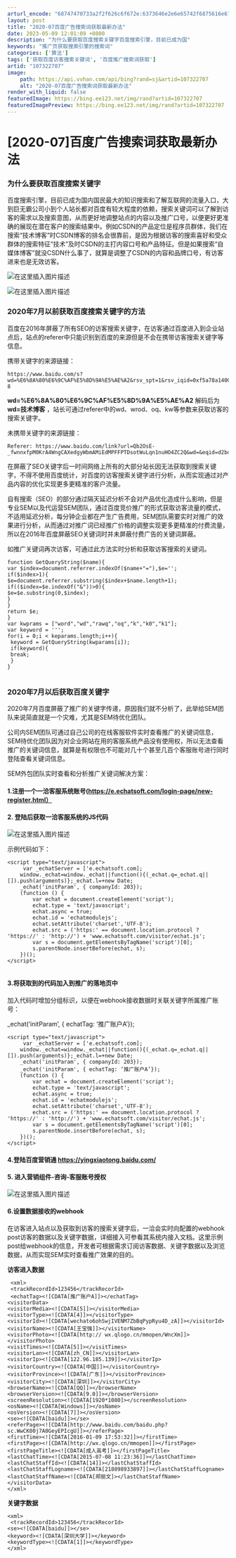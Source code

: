```yaml
---
arturl_encode: "68747470733a2f2f626c6f672e:6373646e2e6e65742f6875616e677a68696c696e323031352f:61727469636c652f64657461696c732f313037333232373037"
layout: post
title: "2020-07百度广告搜索词获取最新办法"
date: 2023-05-09 12:01:09 +0800
description: "为什么要获取百度搜索关键字百度搜索引擎，目前已成为国"
keywords: "推广页获取搜索引擎的搜索词"
categories: ['算法']
tags: ['获取百度访客搜索关键词', '百度推广搜索词获取']
artid: "107322707"
image:
    path: https://api.vvhan.com/api/bing?rand=sj&artid=107322707
    alt: "2020-07百度广告搜索词获取最新办法"
render_with_liquid: false
featuredImage: https://bing.ee123.net/img/rand?artid=107322707
featuredImagePreview: https://bing.ee123.net/img/rand?artid=107322707
---
```


# [2020-07]百度广告搜索词获取最新办法

### 为什么要获取百度搜索关键字

百度搜索引擎，目前已成为国内国民最大的知识搜索和了解互联网的流量入口，大到巨无霸公司小到个人站长都对百度有较大程度的依赖，搜索关键词可以了解到访客的需求以及搜索意图，从而更好地调整站点的内容以及推广口号，以便更好更准确的展现在潜在客户的搜索结果中。例如CSDN的产品定位是程序员群体，我们在搜索“技术博客”时CSDN博客的排名会很靠前，是因为根据访客的搜索喜好和受众群体的搜索特征“技术”及时CSDN的主打内容口号和产品特征。但是如果搜索“自媒体博客”就没CSDN什么事了，就算是调整了CSDN的内容和品牌口号，有访客进来也是无效访客。

![在这里插入图片描述](https://i-blog.csdnimg.cn/blog_migrate/51a0e70f54d3c3455270dddb80835eed.png)
  
![在这里插入图片描述](https://i-blog.csdnimg.cn/blog_migrate/33274a07b9849a57a373e949200f3ed7.png)

### 2020年7月以前获取百度搜索关键字的方法

百度在2016年屏蔽了所有SEO的访客搜索关键字，在访客通过百度进入到企业站点后，站点的referer中只能识别到百度的来源但是不会在携带访客搜索关键字等信息。
  
携带关键字的来源链接：

```
https://www.baidu.com/s?wd=%E6%8A%80%E6%9C%AF%E5%8D%9A%E5%AE%A2&rsv_spt=1&rsv_iqid=0xf5a78a14000e4973&issp=1&f=8&rsv_bp=1&rsv_idx=2&ie=utf-8

```

**wd=%E6%8A%80%E6%9C%AF%E5%8D%9A%E5%AE%A2**
解码后为
**wd=技术博客**
，站长可通过referer中的wd、wrod、oq、kw等参数来获取访客的搜索关键字。

未携带关键字的来源链接：

```
Referer: https://www.baidu.com/link?url=Qb2OsE-_fwnnxfpM0KrA4WngCAXedgyWbmAMiEdMPFFPTDsotWuLqn1nuHO4ZC2Q&wd=&eqid=d2bd24bc00025333000000065f096496

```

在屏蔽了SEO关键字后一时间网络上所有的大部分站长因无法获取到搜索关键字，不得不使用百度统计，对百度的访客搜索关键字进行分析，从而实现通过对产品内容的优化实现更多更精准的客户流量。

自有搜索（SEO）的部分通过隔天延迟分析不会对产品优化造成什么影响，但是专业SEM以及代运营SEM团队，通过百度竞价推广的形式获取访客流量的模式，不适用延迟分析，每分钟企业都在产生广告费用，SEM团队需要实时对推广的效果进行分析，从而通过对推广词已经推广价格的调整实现更多更精准的付费流量，所以在2016年百度屏蔽SEO关键词时并未屏蔽付费广告的关键词屏蔽。
  
如推广关键词再次访客，可通过此方法实时分析和获取访客搜索的关键词。

```
function GetQueryString($name){
var $index=document.referrer.indexOf($name+"="),$e='';
if($index>1){
$e=document.referrer.substring($index+$name.length+1);
if(($index=$e.indexOf("&"))>0){
$e=$e.substring(0,$index);
}
}
return $e;
}
var kwprams = ["word","wd","rawq","oq","k","k0","k1"];
var keyword = ''';
for(i = 0;i < keparams.length;i++){
 keyword = GetQueryString(kwparams[i]);
 if(keyword){
 break;
 }
}


```

### 2020年7月以后获取百度关键字

2020年7月百度屏蔽了推广的关键字传递，原因我们就不分析了，此举给SEM团队来说简直就是一个灾难，尤其是SEM待优化团队。
  
公司内SEM团队可通过自己公司的在线客服软件实时查看推广的关键词信息，SEM待优化团队因为对企业网站在用的客服系统产品没有使用权，所以无法查看推广的关键词信息，就算是有权限也不可能对几十个甚至几百个客服账号进行同时登陆查看关键词信息。

SEM外包团队实时查看和分析推广关键词解决方案：

#### 1.注册一个一洽客服系统账号(https://e.echatsoft.com/login-page/new-register.html）

#### 2. 登陆后获取一洽客服系统的JS代码

![在这里插入图片描述](https://i-blog.csdnimg.cn/blog_migrate/f573c533338162370ce3ed71e1447e2c.png)
  
示例代码如下：

```
<script type="text/javascript">
     var _echatServer = ['e.echatsoft.com];
    window._echat=window._echat||function(){(_echat.q=_echat.q||[]).push(arguments)};_echat.l=+new Date;
    _echat('initParam', { companyId: 203});
    (function () {
        var echat = document.createElement('script');
        echat.type = 'text/javascript';
        echat.async = true;
        echat.id = 'echatmodulejs';
        echat.setAttribute('charset','UTF-8');
        echat.src = ('https:' == document.location.protocol ? 'https://' : 'http://') + 'www.echatsoft.com/visitor/echat.js';
        var s = document.getElementsByTagName('script')[0];
        s.parentNode.insertBefore(echat, s);
    })();
</script>


```

#### 3.将获取到的代码加入到推广的落地页中

加入代码时增加分组标识，以便在webhook接收数据时关联关键字所属推广账号：
  
\_echat(‘initParam’, { echatTag: ‘推广账户A’});

```
<script type="text/javascript">
     var _echatServer = ['e.echatsoft.com];
    window._echat=window._echat||function(){(_echat.q=_echat.q||[]).push(arguments)};_echat.l=+new Date;
    _echat('initParam', { companyId: 203});
    _echat('initParam', { echatTag: ‘推广账户A’});
    (function () {
        var echat = document.createElement('script');
        echat.type = 'text/javascript';
        echat.async = true;
        echat.id = 'echatmodulejs';
        echat.setAttribute('charset','UTF-8');
        echat.src = ('https:' == document.location.protocol ? 'https://' : 'http://') + 'www.echatsoft.com/visitor/echat.js';
        var s = document.getElementsByTagName('script')[0];
        s.parentNode.insertBefore(echat, s);
    })();
</script>

```

#### 4.登陆百度营销通 https://yingxiaotong.baidu.com/

#### 5. 进入营销组件-咨询-客服账号授权

![在这里插入图片描述](https://i-blog.csdnimg.cn/blog_migrate/eda2a0077de0b86b627f1630036b6da9.png)

#### 6.设置数据接收的webhook

在访客进入站点以及获取到访客的搜索关键字后，一洽会实时向配置的webhook post访客的数据以及关键字数据，详细接入可参看其系统内接入文档。这里示例post给webhook的信息，开发者可根据需求订阅访客数据、关键字数据以及浏览数据，从而实现SEM实时查看推广效果的目的。

**访客进入数据**

```
 <xml>
 <trackRecordId>123456</trackRecorId>
 <echatTag><![CDATA[推广账户A]]></echatTag>
<visitorData> 
<visitorMedia><![CDATA[5]]></visitorMedia>
<visitorType><![CDATA[4]]></visitorType>
<visitorId><![CDATA[wechato6ohSwjIVENM7ZbBqPypRyu4D_zA]]></visitorId>
<visitorName><![CDATA[王宝强]]></visitorName>
<visitorPhoto><![CDATA[http:// wx.qlogo.cn/mmopen/WncXm]]></visitorPhoto>
<visitTimes><![CDATA[5]]></visitTimes>
<visitorLan><![CDATA[zh_CN]]></visitorLan>
<visitorIp><![CDATA[122.96.185.139]]></visitorIp>
<visitorCountry><![CDATA[中国]]></visitorCountry>
<visitorProvince><![CDATA[广东]]></visitorProvince>
<visitorCity><![CDATA[深圳]]></visitorCity>
<browserName><![CDATA[QQ]]></browserName>
<browserVersion><![CDATA[9.0]]></browserVersion>
<screenResolution><![CDATA[1920*1080]></screenResolution>
<osName><![CDATA[Windows]]></osName>
<osVersion><![CDATA[7]]></osVersion>
<se><![CDATA[baidu]]></se>
<referPage><![CDATA[http://www.baidu.com/baidu.php?sc.WwCK00j7A0GeyEPIcgU]]></referPage>
<firstTime><![CDATA[2016-01-09 17:53:32]]></firstTime>
<firstPage><![CDATA[http://wx.qlogo.cn/mmopen]]></firstPage>
<firstPageTitle><![CDATA[成人高考]]></firstPageTitle>
<lastChatTime><![CDATA[2015-07-08 11:23:36]]></lastChatTime>
<lastChatStaffId><![CDATA[14]]></lastChatStaffId>
<lastChatStaffLogname><![CDATA[218098933897]]></lastChatStaffLogname>
<lastChatStaffName><![CDATA[郑丽文]></lastChatStaffName>
</visitorData> 
</xml>

```

**关键字数据**

```
<xml>
 <trackRecordId>123456</trackRecorId>
<se><![CDATA[baidu]]></se>
<keyword><![CDATA[深圳大学]]></keyword>
<keywordType><![CDATA[1]]></keywordType>
</xml>

```